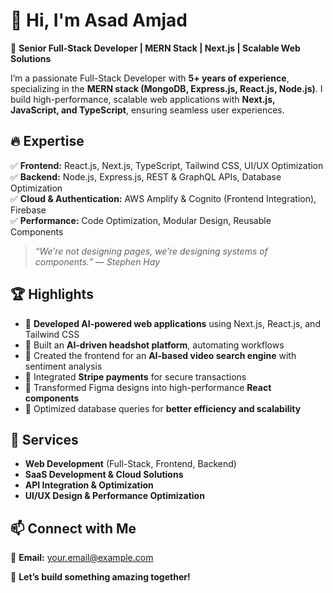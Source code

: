 # 👋 Hi, I'm Asad Amjad  

🚀 **Senior Full-Stack Developer | MERN Stack | Next.js | Scalable Web Solutions**  

I’m a passionate Full-Stack Developer with **5+ years of experience**, specializing in the **MERN stack (MongoDB, Express.js, React.js, Node.js)**. I build high-performance, scalable web applications with **Next.js, JavaScript, and TypeScript**, ensuring seamless user experiences.  

## 🔥 Expertise  
✅ **Frontend:** React.js, Next.js, TypeScript, Tailwind CSS, UI/UX Optimization  
✅ **Backend:** Node.js, Express.js, REST & GraphQL APIs, Database Optimization  
✅ **Cloud & Authentication:** AWS Amplify & Cognito (Frontend Integration), Firebase  
✅ **Performance:** Code Optimization, Modular Design, Reusable Components  

> *“We’re not designing pages, we’re designing systems of components.” — Stephen Hay*  

## 🏆 Highlights  
- 🔹 **Developed AI-powered web applications** using Next.js, React.js, and Tailwind CSS  
- 🔹 Built an **AI-driven headshot platform**, automating workflows  
- 🔹 Created the frontend for an **AI-based video search engine** with sentiment analysis  
- 🔹 Integrated **Stripe payments** for secure transactions  
- 🔹 Transformed Figma designs into high-performance **React components**  
- 🔹 Optimized database queries for **better efficiency and scalability**  

## 🚀 Services  
- **Web Development** (Full-Stack, Frontend, Backend)  
- **SaaS Development & Cloud Solutions**  
- **API Integration & Optimization**  
- **UI/UX Design & Performance Optimization**  

## 📫 Connect with Me  
📧 **Email:** [your.email@example.com](mailto:your.email@example.com)  

🚀 **Let’s build something amazing together!**  
